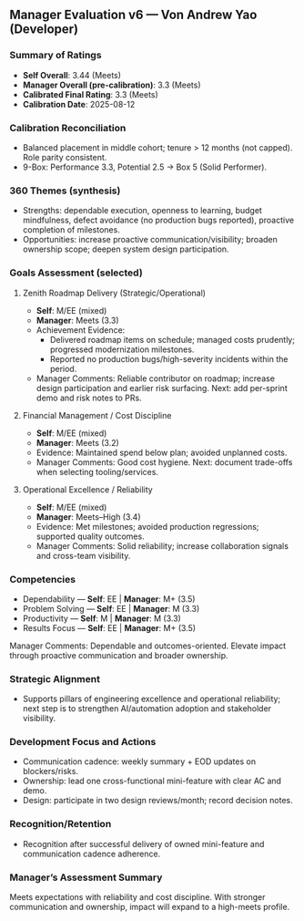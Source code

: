 ## Manager Evaluation v6 — Von Andrew Yao (Developer)

### Summary of Ratings
- **Self Overall**: 3.44 (Meets)
- **Manager Overall (pre-calibration)**: 3.3 (Meets)
- **Calibrated Final Rating**: 3.3 (Meets)
- **Calibration Date**: 2025-08-12

### Calibration Reconciliation
- Balanced placement in middle cohort; tenure > 12 months (not capped). Role parity consistent.
- 9-Box: Performance 3.3, Potential 2.5 → Box 5 (Solid Performer).

### 360 Themes (synthesis)
- Strengths: dependable execution, openness to learning, budget mindfulness, defect avoidance (no production bugs reported), proactive completion of milestones.
- Opportunities: increase proactive communication/visibility; broaden ownership scope; deepen system design participation.

### Goals Assessment (selected)
1) Zenith Roadmap Delivery (Strategic/Operational)
   - **Self**: M/EE (mixed)
   - **Manager**: Meets (3.3)
   - Achievement Evidence:
     - Delivered roadmap items on schedule; managed costs prudently; progressed modernization milestones.
     - Reported no production bugs/high-severity incidents within the period.
   - Manager Comments: Reliable contributor on roadmap; increase design participation and earlier risk surfacing. Next: add per-sprint demo and risk notes to PRs.

2) Financial Management / Cost Discipline
   - **Self**: M/EE (mixed)
   - **Manager**: Meets (3.2)
   - Evidence: Maintained spend below plan; avoided unplanned costs.
   - Manager Comments: Good cost hygiene. Next: document trade-offs when selecting tooling/services.

3) Operational Excellence / Reliability
   - **Self**: M/EE (mixed)
   - **Manager**: Meets–High (3.4)
   - Evidence: Met milestones; avoided production regressions; supported quality outcomes.
   - Manager Comments: Solid reliability; increase collaboration signals and cross-team visibility.

### Competencies
- Dependability — **Self**: EE | **Manager**: M+ (3.5)
- Problem Solving — **Self**: EE | **Manager**: M (3.3)
- Productivity — **Self**: M | **Manager**: M (3.3)
- Results Focus — **Self**: EE | **Manager**: M+ (3.5)

Manager Comments: Dependable and outcomes-oriented. Elevate impact through proactive communication and broader ownership.

### Strategic Alignment
- Supports pillars of engineering excellence and operational reliability; next step is to strengthen AI/automation adoption and stakeholder visibility.

### Development Focus and Actions
- Communication cadence: weekly summary + EOD updates on blockers/risks.
- Ownership: lead one cross-functional mini-feature with clear AC and demo.
- Design: participate in two design reviews/month; record decision notes.

### Recognition/Retention
- Recognition after successful delivery of owned mini-feature and communication cadence adherence.

### Manager’s Assessment Summary
Meets expectations with reliability and cost discipline. With stronger communication and ownership, impact will expand to a high-meets profile.


